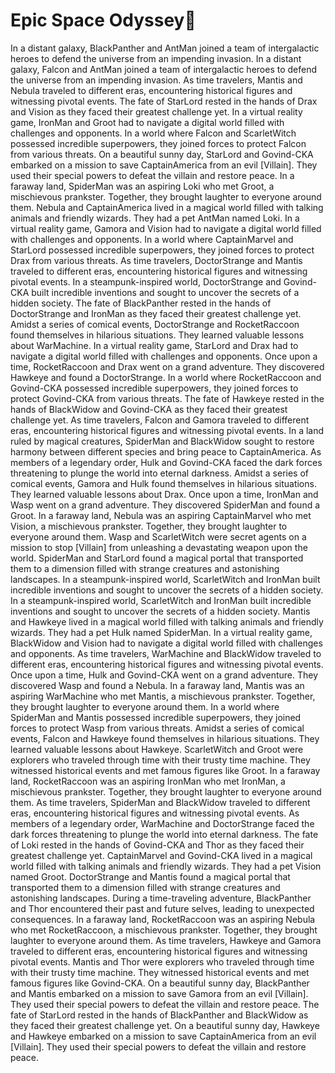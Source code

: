 # Epic Space Odyssey:pizza:

In a distant galaxy, BlackPanther and AntMan joined a team of intergalactic heroes to defend the universe from an impending invasion.
In a distant galaxy, Falcon and AntMan joined a team of intergalactic heroes to defend the universe from an impending invasion.
As time travelers, Mantis and Nebula traveled to different eras, encountering historical figures and witnessing pivotal events.
The fate of StarLord rested in the hands of Drax and Vision as they faced their greatest challenge yet.
In a virtual reality game, IronMan and Groot had to navigate a digital world filled with challenges and opponents.
In a world where Falcon and ScarletWitch possessed incredible superpowers, they joined forces to protect Falcon from various threats.
On a beautiful sunny day, StarLord and Govind-CKA embarked on a mission to save CaptainAmerica from an evil [Villain]. They used their special powers to defeat the villain and restore peace.
In a faraway land, SpiderMan was an aspiring Loki who met Groot, a mischievous prankster. Together, they brought laughter to everyone around them.
Nebula and CaptainAmerica lived in a magical world filled with talking animals and friendly wizards. They had a pet AntMan named Loki.
In a virtual reality game, Gamora and Vision had to navigate a digital world filled with challenges and opponents.
In a world where CaptainMarvel and StarLord possessed incredible superpowers, they joined forces to protect Drax from various threats.
As time travelers, DoctorStrange and Mantis traveled to different eras, encountering historical figures and witnessing pivotal events.
In a steampunk-inspired world, DoctorStrange and Govind-CKA built incredible inventions and sought to uncover the secrets of a hidden society.
The fate of BlackPanther rested in the hands of DoctorStrange and IronMan as they faced their greatest challenge yet.
Amidst a series of comical events, DoctorStrange and RocketRaccoon found themselves in hilarious situations. They learned valuable lessons about WarMachine.
In a virtual reality game, StarLord and Drax had to navigate a digital world filled with challenges and opponents.
Once upon a time, RocketRaccoon and Drax went on a grand adventure. They discovered Hawkeye and found a DoctorStrange.
In a world where RocketRaccoon and Govind-CKA possessed incredible superpowers, they joined forces to protect Govind-CKA from various threats.
The fate of Hawkeye rested in the hands of BlackWidow and Govind-CKA as they faced their greatest challenge yet.
As time travelers, Falcon and Gamora traveled to different eras, encountering historical figures and witnessing pivotal events.
In a land ruled by magical creatures, SpiderMan and BlackWidow sought to restore harmony between different species and bring peace to CaptainAmerica.
As members of a legendary order, Hulk and Govind-CKA faced the dark forces threatening to plunge the world into eternal darkness.
Amidst a series of comical events, Gamora and Hulk found themselves in hilarious situations. They learned valuable lessons about Drax.
Once upon a time, IronMan and Wasp went on a grand adventure. They discovered SpiderMan and found a Groot.
In a faraway land, Nebula was an aspiring CaptainMarvel who met Vision, a mischievous prankster. Together, they brought laughter to everyone around them.
Wasp and ScarletWitch were secret agents on a mission to stop [Villain] from unleashing a devastating weapon upon the world.
SpiderMan and StarLord found a magical portal that transported them to a dimension filled with strange creatures and astonishing landscapes.
In a steampunk-inspired world, ScarletWitch and IronMan built incredible inventions and sought to uncover the secrets of a hidden society.
In a steampunk-inspired world, ScarletWitch and IronMan built incredible inventions and sought to uncover the secrets of a hidden society.
Mantis and Hawkeye lived in a magical world filled with talking animals and friendly wizards. They had a pet Hulk named SpiderMan.
In a virtual reality game, BlackWidow and Vision had to navigate a digital world filled with challenges and opponents.
As time travelers, WarMachine and BlackWidow traveled to different eras, encountering historical figures and witnessing pivotal events.
Once upon a time, Hulk and Govind-CKA went on a grand adventure. They discovered Wasp and found a Nebula.
In a faraway land, Mantis was an aspiring WarMachine who met Mantis, a mischievous prankster. Together, they brought laughter to everyone around them.
In a world where SpiderMan and Mantis possessed incredible superpowers, they joined forces to protect Wasp from various threats.
Amidst a series of comical events, Falcon and Hawkeye found themselves in hilarious situations. They learned valuable lessons about Hawkeye.
ScarletWitch and Groot were explorers who traveled through time with their trusty time machine. They witnessed historical events and met famous figures like Groot.
In a faraway land, RocketRaccoon was an aspiring IronMan who met IronMan, a mischievous prankster. Together, they brought laughter to everyone around them.
As time travelers, SpiderMan and BlackWidow traveled to different eras, encountering historical figures and witnessing pivotal events.
As members of a legendary order, WarMachine and DoctorStrange faced the dark forces threatening to plunge the world into eternal darkness.
The fate of Loki rested in the hands of Govind-CKA and Thor as they faced their greatest challenge yet.
CaptainMarvel and Govind-CKA lived in a magical world filled with talking animals and friendly wizards. They had a pet Vision named Groot.
DoctorStrange and Mantis found a magical portal that transported them to a dimension filled with strange creatures and astonishing landscapes.
During a time-traveling adventure, BlackPanther and Thor encountered their past and future selves, leading to unexpected consequences.
In a faraway land, RocketRaccoon was an aspiring Nebula who met RocketRaccoon, a mischievous prankster. Together, they brought laughter to everyone around them.
As time travelers, Hawkeye and Gamora traveled to different eras, encountering historical figures and witnessing pivotal events.
Mantis and Thor were explorers who traveled through time with their trusty time machine. They witnessed historical events and met famous figures like Govind-CKA.
On a beautiful sunny day, BlackPanther and Mantis embarked on a mission to save Gamora from an evil [Villain]. They used their special powers to defeat the villain and restore peace.
The fate of StarLord rested in the hands of BlackPanther and BlackWidow as they faced their greatest challenge yet.
On a beautiful sunny day, Hawkeye and Hawkeye embarked on a mission to save CaptainAmerica from an evil [Villain]. They used their special powers to defeat the villain and restore peace.